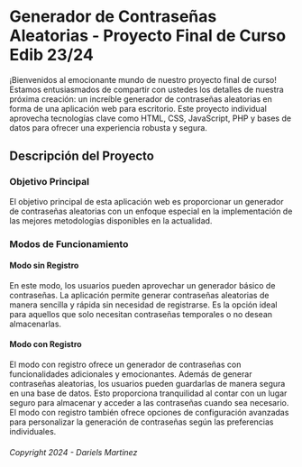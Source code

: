 # Generador de Contraseñas Aleatorias - Proyecto Final de Curso Edib 23/24


¡Bienvenidos al emocionante mundo de nuestro proyecto final de curso! Estamos entusiasmados de compartir con ustedes los detalles de nuestra próxima creación: un increíble generador de contraseñas aleatorias en forma de una aplicación web para escritorio. Este proyecto individual aprovecha tecnologías clave como HTML, CSS, JavaScript, PHP y bases de datos para ofrecer una experiencia robusta y segura.

## Descripción del Proyecto

### Objetivo Principal
El objetivo principal de esta aplicación web es proporcionar un generador de contraseñas aleatorias con un enfoque especial en la implementación de las mejores metodologías disponibles en la actualidad.

### Modos de Funcionamiento

#### Modo sin Registro
En este modo, los usuarios pueden aprovechar un generador básico de contraseñas. La aplicación permite generar contraseñas aleatorias de manera sencilla y rápida sin necesidad de registrarse. Es la opción ideal para aquellos que solo necesitan contraseñas temporales o no desean almacenarlas.

#### Modo con Registro
El modo con registro ofrece un generador de contraseñas con funcionalidades adicionales y emocionantes. Además de generar contraseñas aleatorias, los usuarios pueden guardarlas de manera segura en una base de datos. Esto proporciona tranquilidad al contar con un lugar seguro para almacenar y acceder a las contraseñas cuando sea necesario. El modo con registro también ofrece opciones de configuración avanzadas para personalizar la generación de contraseñas según las preferencias individuales.

###### _Copyright 2024 - Dariels Martinez_ 